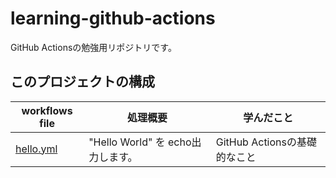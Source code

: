 # learning-github-actions
GitHub Actionsの勉強用リポジトリです。

## このプロジェクトの構成  
| workflows file                           | 処理概要                       | 学んだこと                 |
| ---------------------------------------- | -------------------------- | --------------------- |
| [hello.yml](.github/workflows/hello.yml) | "Hello World" を echo出力します。 | GitHub Actionsの基礎的なこと |

